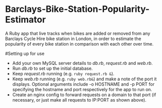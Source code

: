 Barclays-Bike-Station-Popularity-Estimator
==========================================

A Ruby app that live tracks when bikes are added or removed from any Barclays Cycle Hire bike station in London, in order to estimate the popularity of every bike station in comparison with each other over time.

#Setting up for use 
- Add your own MySQL server details to *db.rb*, *request.rb* and *web.rb*.
- Run *db.rb* to set up the initial database.
- Keep *request.rb* running (e.g. `ruby request.rb &`).
- Keep *web.rb* running (e.g. `ruby web.rb&`) and make a note of the port it displays. Optional arguments include -o HOSTNAME and -p PORT for specifying the hostname and port respectively for the app to run on.
- Create an nginx config to forward requests on a domain to that port (if necessary, or just make all requests to IP:PORT as shown above).
